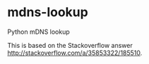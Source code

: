 # mdns-lookup
Python mDNS lookup

This is based on the Stackoverflow answer http://stackoverflow.com/a/35853322/185510.
